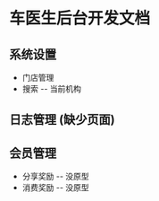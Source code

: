 车医生后台开发文档=================## 系统设置-  门店管理 - 搜索 -- 当前机构 ## 日志管理 (缺少页面)## 会员管理- 分享奖励 -- 没原型- 消费奖励 -- 没原型